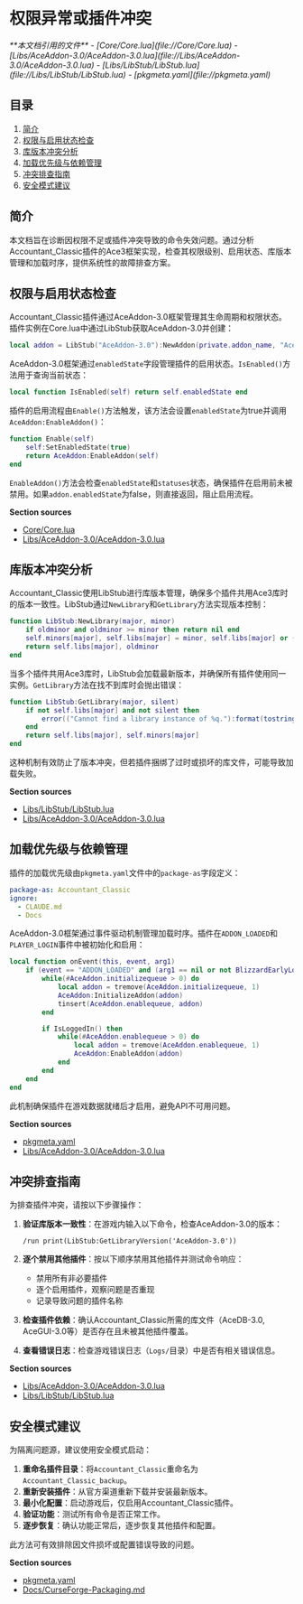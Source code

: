 # 权限异常或插件冲突

<cite>
**本文档引用的文件**  
- [Core/Core.lua](file://Core/Core.lua)
- [Libs/AceAddon-3.0/AceAddon-3.0.lua](file://Libs/AceAddon-3.0/AceAddon-3.0.lua)
- [Libs/LibStub/LibStub.lua](file://Libs/LibStub/LibStub.lua)
- [pkgmeta.yaml](file://pkgmeta.yaml)
</cite>

## 目录
1. [简介](#简介)
2. [权限与启用状态检查](#权限与启用状态检查)
3. [库版本冲突分析](#库版本冲突分析)
4. [加载优先级与依赖管理](#加载优先级与依赖管理)
5. [冲突排查指南](#冲突排查指南)
6. [安全模式建议](#安全模式建议)

## 简介
本文档旨在诊断因权限不足或插件冲突导致的命令失效问题。通过分析Accountant_Classic插件的Ace3框架实现，检查其权限级别、启用状态、库版本管理和加载时序，提供系统性的故障排查方案。

## 权限与启用状态检查

Accountant_Classic插件通过AceAddon-3.0框架管理其生命周期和权限状态。插件实例在Core.lua中通过LibStub获取AceAddon-3.0并创建：

```lua
local addon = LibStub("AceAddon-3.0"):NewAddon(private.addon_name, "AceConsole-3.0", "AceHook-3.0")
```

AceAddon-3.0框架通过`enabledState`字段管理插件的启用状态。`IsEnabled()`方法用于查询当前状态：

```lua
local function IsEnabled(self) return self.enabledState end
```

插件的启用流程由`Enable()`方法触发，该方法会设置`enabledState`为true并调用`AceAddon:EnableAddon()`：

```lua
function Enable(self)
	self:SetEnabledState(true)
	return AceAddon:EnableAddon(self)
end
```

`EnableAddon()`方法会检查`enabledState`和`statuses`状态，确保插件在启用前未被禁用。如果`addon.enabledState`为false，则直接返回，阻止启用流程。

**Section sources**
- [Core/Core.lua](file://Core/Core.lua#L130-L156)
- [Libs/AceAddon-3.0/AceAddon-3.0.lua](file://Libs/AceAddon-3.0/AceAddon-3.0.lua#L446-L454)

## 库版本冲突分析

Accountant_Classic使用LibStub进行库版本管理，确保多个插件共用Ace3库时的版本一致性。LibStub通过`NewLibrary`和`GetLibrary`方法实现版本控制：

```lua
function LibStub:NewLibrary(major, minor)
	if oldminor and oldminor >= minor then return nil end
	self.minors[major], self.libs[major] = minor, self.libs[major] or {}
	return self.libs[major], oldminor
end
```

当多个插件共用Ace3库时，LibStub会加载最新版本，并确保所有插件使用同一实例。`GetLibrary`方法在找不到库时会抛出错误：

```lua
function LibStub:GetLibrary(major, silent)
	if not self.libs[major] and not silent then
		error(("Cannot find a library instance of %q."):format(tostring(major)), 2)
	end
	return self.libs[major], self.minors[major]
end
```

这种机制有效防止了版本冲突，但若插件捆绑了过时或损坏的库文件，可能导致加载失败。

**Section sources**
- [Libs/LibStub/LibStub.lua](file://Libs/LibStub/LibStub.lua#L24-L50)
- [Libs/AceAddon-3.0/AceAddon-3.0.lua](file://Libs/AceAddon-3.0/AceAddon-3.0.lua#L26-L55)

## 加载优先级与依赖管理

插件的加载优先级由`pkgmeta.yaml`文件中的`package-as`字段定义：

```yaml
package-as: Accountant_Classic
ignore:
  - CLAUDE.md
  - Docs
```

AceAddon-3.0框架通过事件驱动机制管理加载时序。插件在`ADDON_LOADED`和`PLAYER_LOGIN`事件中被初始化和启用：

```lua
local function onEvent(this, event, arg1)
	if (event == "ADDON_LOADED" and (arg1 == nil or not BlizzardEarlyLoadAddons[arg1])) or event == "PLAYER_LOGIN" then
		while(#AceAddon.initializequeue > 0) do
			local addon = tremove(AceAddon.initializequeue, 1)
			AceAddon:InitializeAddon(addon)
			tinsert(AceAddon.enablequeue, addon)
		end

		if IsLoggedIn() then
			while(#AceAddon.enablequeue > 0) do
				local addon = tremove(AceAddon.enablequeue, 1)
				AceAddon:EnableAddon(addon)
			end
		end
	end
end
```

此机制确保插件在游戏数据就绪后才启用，避免API不可用问题。

**Section sources**
- [pkgmeta.yaml](file://pkgmeta.yaml#L1-L6)
- [Libs/AceAddon-3.0/AceAddon-3.0.lua](file://Libs/AceAddon-3.0/AceAddon-3.0.lua#L620-L649)

## 冲突排查指南

为排查插件冲突，请按以下步骤操作：

1. **验证库版本一致性**：在游戏内输入以下命令，检查AceAddon-3.0的版本：
   ```
   /run print(LibStub:GetLibraryVersion('AceAddon-3.0'))
   ```

2. **逐个禁用其他插件**：按以下顺序禁用其他插件并测试命令响应：
   - 禁用所有非必要插件
   - 逐个启用插件，观察问题是否重现
   - 记录导致问题的插件名称

3. **检查插件依赖**：确认Accountant_Classic所需的库文件（AceDB-3.0, AceGUI-3.0等）是否存在且未被其他插件覆盖。

4. **查看错误日志**：检查游戏错误日志（`Logs/`目录）中是否有相关错误信息。

**Section sources**
- [Libs/AceAddon-3.0/AceAddon-3.0.lua](file://Libs/AceAddon-3.0/AceAddon-3.0.lua#L88-L128)
- [Libs/LibStub/LibStub.lua](file://Libs/LibStub/LibStub.lua#L0-L25)

## 安全模式建议

为隔离问题源，建议使用安全模式启动：

1. **重命名插件目录**：将`Accountant_Classic`重命名为`Accountant_Classic_backup`。
2. **重新安装插件**：从官方渠道重新下载并安装最新版本。
3. **最小化配置**：启动游戏后，仅启用Accountant_Classic插件。
4. **验证功能**：测试所有命令是否正常工作。
5. **逐步恢复**：确认功能正常后，逐步恢复其他插件和配置。

此方法可有效排除因文件损坏或配置错误导致的问题。

**Section sources**
- [pkgmeta.yaml](file://pkgmeta.yaml#L1-L6)
- [Docs/CurseForge-Packaging.md](file://Docs/CurseForge-Packaging.md#L65-L70)
